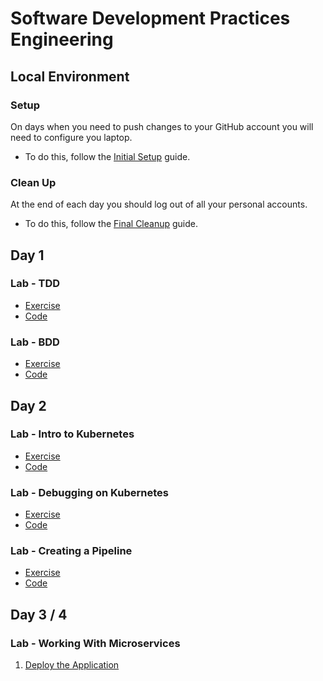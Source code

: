 # Software Development Practices Engineering

## Local Environment

### Setup

On days when you need to push changes to your GitHub account you will
need to configure you laptop.

  - To do this, follow the [Initial Setup](000-initial-setup.md) guide.

### Clean Up

At the end of each day you should log out of all your personal accounts.

  - To do this, follow the [Final Cleanup](000-final-cleanup.md) guide.

## Day 1

### Lab - TDD

  - [Exercise](101-lab-tdd.md)
  - [Code](https://github.com/armakuni/python-lab-doorbell)

### Lab - BDD

  - [Exercise](102-lab-bdd.md)
  - [Code](https://github.com/armakuni/python-lab-bdd)

## Day 2

### Lab - Intro to Kubernetes

  - [Exercise](201-lab-intro-to-kubernetes.md)
  - [Code](https://github.com/software-engineering-practices/lab-intro-to-kubernetes)

### Lab - Debugging on Kubernetes

  - [Exercise](202-lab-debugging-on-kubernetes.md)
  - [Code](https://github.com/software-engineering-practices/lab-intro-to-kubernetes)

### Lab - Creating a Pipeline

  - [Exercise](203-lab-creating-a-pipeline.md)
  - [Code](https://github.com/software-engineering-practices/lab-intro-to-kubernetes)

## Day 3 / 4

### Lab - Working With Microservices

1.  [Deploy the Application](301-lab-microservices-setup.md)

